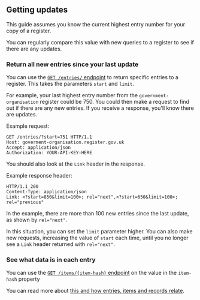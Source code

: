 ## Getting updates

This guide assumes you know the current highest entry number for your copy of a register. 

You can regularly compare this value with new queries to a register to see if there are any updates.

### Return all new entries since your last update

You can use the [`GET /entries/` endpoint](#getentries) to return specific entries to a register. This takes the parameters `start` and `limit`. 

For example, your last highest entry number from the `government-organisation` register could
be 750. You could then make a request to find out if there are any new entries. If you receive a response, you'll know there are updates.

Example request:

```http
GET /entries/?start=751 HTTP/1.1
Host: goverment-organisation.register.gov.uk
Accept: application/json
Authorization: YOUR-API-KEY-HERE
```

You should also look at the `Link` header in the response. 

Example response header:

```http
HTTP/1.1 200
Content-Type: application/json
Link: <?start=850&limit=100>; rel="next",<?start=650&limit=100>; rel="previous"
```

In the example, there are more than 100 new entries since the last update, as shown by `rel="next"`. 

In this situation, you can set the `limit` parameter higher. You can also make new requests, increasing the value of `start` each time, until you no longer see a `Link` header returned with `rel="next"`.

### See what data is in each entry 

You can use the [`GET /items/{item-hash}` endpoint](#items) on the value in
the `item-hash` property 

You can read more about [this and how entries, items and records relate](how-entries-items-and-records-relate).



